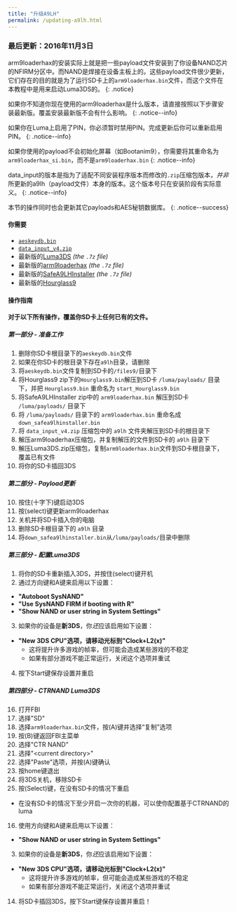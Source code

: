 ```yaml
---
title: "升级A9LH"
permalink: /updating-a9lh.html
---
```


### 最后更新：2016年11月3日

arm9loaderhax的安装实际上就是把一些payload文件安装到了你设备NAND芯片的NFIRM分区中。而NAND是焊接在设备主板上的。这些payload文件很少更新，它们存在的目的就是为了运行SD卡上的`arm9loaderhax.bin`文件，而这个文件在本教程中是用来启动Luma3DS的。
{: .notice}

如果你不知道你现在使用的arm9loaderhax是什么版本，请直接按照以下步骤安装最新版。覆盖安装最新版不会有什么影响。
{: .notice--info}

如果你在Luma上启用了PIN，你必须暂时禁用PIN。完成更新后你可以重新启用PIN。
{: .notice--info}

如果你使用的payload不会初始化屏幕（如Bootanim9），你需要将其重命名为`arm9loaderhax_si.bin`，而不是`arm9loaderhax.bin`
{: .notice--info}

data_input的版本是指为了适配不同安装程序版本而修改的`.zip`压缩包版本，*并非*所更新的a9lh（payload文件）本身的版本。这个版本号只在安装阶段有实际意义。
{: .notice--info}

本节的操作同时也会更新其它payloads和AES秘钥数据库。
{: .notice--success}

#### 你需要

* [`aeskeydb.bin`](magnet:?xt=urn:btih:18b3a17f78e2376e05feaa150749d9fd689b25dc&dn=aeskeydb.bin&tr=udp%3A%2F%2Ftracker.coppersurfer.tk%3A6969%2Fannounce&tr=udp%3A%2F%2Ftracker.opentrackr.org%3A1337%2Fannounce&tr=http%3A%2F%2Ftracker.opentrackr.org%3A1337%2Fannounce&tr=udp%3A%2F%2Fzer0day.ch%3A1337%2Fannounce&tr=udp%3A%2F%2Ftracker.leechers-paradise.org%3A6969%2Fannounce&tr=http%3A%2F%2Fexplodie.org%3A6969%2Fannounce&tr=udp%3A%2F%2Fexplodie.org%3A6969%2Fannounce&tr=udp%3A%2F%2F9.rarbg.com%3A2710%2Fannounce&tr=udp%3A%2F%2Fp4p.arenabg.com%3A1337%2Fannounce&tr=http%3A%2F%2Fp4p.arenabg.com%3A1337%2Fannounce&tr=udp%3A%2F%2Ftracker.aletorrenty.pl%3A2710%2Fannounce&tr=http%3A%2F%2Ftracker.aletorrenty.pl%3A2710%2Fannounce&tr=http%3A%2F%2Ftracker1.wasabii.com.tw%3A6969%2Fannounce&tr=http%3A%2F%2Ftracker.baravik.org%3A6970%2Fannounce&tr=http%3A%2F%2Ftracker.tfile.me%2Fannounce&tr=udp%3A%2F%2Ftorrent.gresille.org%3A80%2Fannounce&tr=http%3A%2F%2Ftorrent.gresille.org%2Fannounce&tr=udp%3A%2F%2Ftracker.yoshi210.com%3A6969%2Fannounce&tr=udp%3A%2F%2Ftracker.tiny-vps.com%3A6969%2Fannounce&tr=udp%3A%2F%2Ftracker.filetracker.pl%3A8089%2Fannounce)
* [`data_input_v4.zip`](magnet:?xt=urn:btih:00f03ff69b5961307303d5e4778a2f65a528bf2d&dn=data%5Finput%5Fv4.zip&tr=udp%3A%2F%2Ftracker.coppersurfer.tk%3A6969%2Fannounce&tr=udp%3A%2F%2Ftracker.opentrackr.org%3A1337%2Fannounce&tr=http%3A%2F%2Ftracker.opentrackr.org%3A1337%2Fannounce&tr=udp%3A%2F%2Fzer0day.ch%3A1337%2Fannounce&tr=udp%3A%2F%2Ftracker.leechers-paradise.org%3A6969%2Fannounce&tr=http%3A%2F%2Fexplodie.org%3A6969%2Fannounce&tr=udp%3A%2F%2Fexplodie.org%3A6969%2Fannounce&tr=udp%3A%2F%2F9.rarbg.com%3A2710%2Fannounce&tr=udp%3A%2F%2Fp4p.arenabg.com%3A1337%2Fannounce&tr=http%3A%2F%2Fp4p.arenabg.com%3A1337%2Fannounce&tr=udp%3A%2F%2Ftracker.aletorrenty.pl%3A2710%2Fannounce&tr=http%3A%2F%2Ftracker.aletorrenty.pl%3A2710%2Fannounce&tr=http%3A%2F%2Ftracker1.wasabii.com.tw%3A6969%2Fannounce&tr=http%3A%2F%2Ftracker.baravik.org%3A6970%2Fannounce&tr=http%3A%2F%2Ftracker.tfile.me%2Fannounce&tr=udp%3A%2F%2Ftorrent.gresille.org%3A80%2Fannounce&tr=http%3A%2F%2Ftorrent.gresille.org%2Fannounce&tr=udp%3A%2F%2Ftracker.yoshi210.com%3A6969%2Fannounce&tr=udp%3A%2F%2Ftracker.tiny-vps.com%3A6969%2Fannounce&tr=udp%3A%2F%2Ftracker.filetracker.pl%3A8089%2Fannounce)
* 最新版的[Luma3DS](https://github.com/AuroraWright/Luma3DS/releases/latest) *(the `.7z` file)*
* 最新版的[arm9loaderhax](https://github.com/AuroraWright/arm9loaderhax/releases/latest) *(the `.7z` file)*
* 最新版的[SafeA9LHInstaller](https://github.com/AuroraWright/SafeA9LHInstaller/releases/latest) *(the `.7z` file)*
* 最新版的[Hourglass9](https://github.com/d0k3/Hourglass9/releases/latest)

#### 操作指南

**对于以下所有操作，覆盖你SD卡上任何已有的文件。**

##### 第一部分 - 准备工作

1. 删除你SD卡根目录下的`aeskeydb.bin`文件
4. 如果在你SD卡的根目录下存在`a9lh`目录，请删除
2. 将`aeskeydb.bin`文件复制到SD卡的`/files9/`目录下
3. 将Hourglass9 zip下的`Hourglass9.bin`解压到SD卡 `/luma/payloads/` 目录下，并把 `Hourglass9.bin` 重命名为 `start_Hourglass9.bin`
5. 将SafeA9LHInstaller zip中的 `arm9loaderhax.bin` 解压到SD卡 `/luma/payloads/` 目录下
6. 将 `/luma/payloads/` 目录下的 `arm9loaderhax.bin` 重命名成 `down_safea9lhinstaller.bin`
7. 将 `data_input_v4.zip` 压缩包中的 `a9lh` 文件夹解压到SD卡的根目录下
7. 解压arm9loaderhax压缩包，并复制解压的文件到SD卡的 `a9lh` 目录下
8. 解压Luma3DS.zip压缩包，复制`arm9loaderhax.bin`文件到SD卡根目录下，覆盖已有文件
9. 将你的SD卡插回3DS

##### 第二部分 - Payload更新

10. 按住(十字下)键启动3DS
11. 按(select)键更新arm9loaderhax
12. 关机并将SD卡插入你的电脑
13. 删除SD卡根目录下的 `a9lh` 目录
14. 将`down_safea9lhinstaller.bin`从`/luma/payloads/`目录中删除

##### 第三部分 - 配置Luma3DS

1. 将你的SD卡重新插入3DS，并按住(select)键开机
2. 通过方向键和A键来启用以下设置：  
  + **"Autoboot SysNAND"**
  + **"Use SysNAND FIRM if booting with R"**
  + **"Show NAND or user string in System Settings"**
3. 如果你的设备是**新3DS**，你*还*应该启用如下设置：
  + **"New 3DS CPU"选项，请移动光标到"Clock+L2(x)"**
    + 这将提升许多游戏的帧率，但可能会造成某些游戏的不稳定
    + 如果有部分游戏不能正常运行，关闭这个选项并重试
4. 按下Start键保存设置并重启

##### 第四部分 - CTRNAND Luma3DS

16. 打开FBI
17. 选择"SD"
8. 选择`arm9loaderhax.bin`文件，按(A)键并选择“复制”选项
9. 按(B)键返回FBI主菜单
10. 选择"CTR NAND"
11. 选择"\<current directory>"
12. 选择"Paste"选项，并按(A)键确认
8. 按home键退出
9. 将3DS关机，移除SD卡
10. 按(Select)键，在没有SD卡的情况下重启
  + 在没有SD卡的情况下至少开启一次你的机器，可以使你配置基于CTRNAND的luma
16. 使用方向键和A键来启用以下设置：     
  + **"Show NAND or user string in System Settings"**
3. 如果你的设备是**新3DS**，你*还*应该启用如下设置：
  + **"New 3DS CPU"选项，请移动光标到"Clock+L2(x)"**
    + 这将提升许多游戏的帧率，但可能会造成某些游戏的不稳定
    + 如果有部分游戏不能正常运行，关闭这个选项并重试
14. 将SD卡插回3DS，按下Start键保存设置并重启！
